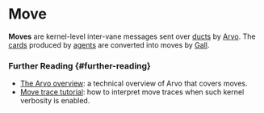 # Move

**Moves** are kernel-level inter-vane messages sent over [ducts](duct.md) by [Arvo](arvo.md). The [cards](card.md) produced by [agents](agent.md) are converted into moves by [Gall](gall.md).

### Further Reading {#further-reading}

- [The Arvo overview](../system/kernel): a technical overview of Arvo that covers moves.
- [Move trace tutorial](../system/kernel/arvo/guides/move-trace.md): how to interpret move traces when such kernel verbosity is enabled.
